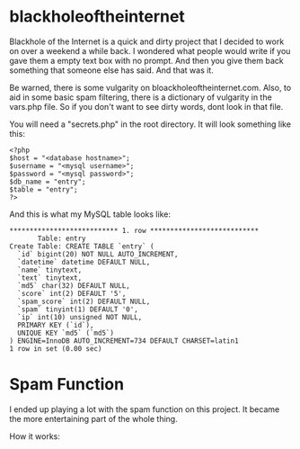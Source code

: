 blackholeoftheinternet
======================

Blackhole of the Internet is a quick and dirty project that I decided to work on over a weekend a while back. I wondered what people would write if you gave them a empty text box with no prompt. And then you give them back something that someone else has said. And that was it.

Be warned, there is some vulgarity on bloackholeoftheinternet.com. Also, to aid in some basic spam filtering, there is a dictionary of vulgarity in the vars.php file. So if you don't want to see dirty words, dont look in that file.


You will need a "secrets.php" in the root directory. It will look something like this:
```
<?php
$host = "<database hostname>";
$username = "<mysql username>";
$password = "<mysql password>";
$db_name = "entry";
$table = "entry";
?>
```

And this is what my MySQL table looks like:
```
*************************** 1. row ***************************
       Table: entry
Create Table: CREATE TABLE `entry` (
  `id` bigint(20) NOT NULL AUTO_INCREMENT,
  `datetime` datetime DEFAULT NULL,
  `name` tinytext,
  `text` tinytext,
  `md5` char(32) DEFAULT NULL,
  `score` int(2) DEFAULT '5',
  `spam_score` int(2) DEFAULT NULL,
  `spam` tinyint(1) DEFAULT '0',
  `ip` int(10) unsigned NOT NULL,
  PRIMARY KEY (`id`),
  UNIQUE KEY `md5` (`md5`)
) ENGINE=InnoDB AUTO_INCREMENT=734 DEFAULT CHARSET=latin1
1 row in set (0.00 sec)
```

Spam Function
=============
I ended up playing a lot with the spam function on this project. It became the more entertaining part of the whole thing.

How it works:

